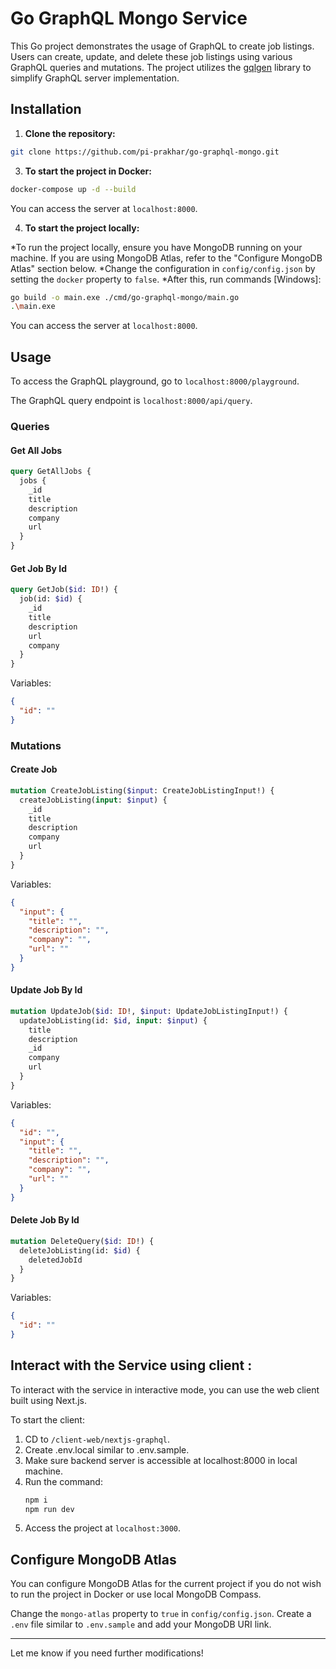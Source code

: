 # Go GraphQL Mongo Service

This Go project demonstrates the usage of GraphQL to create job listings. Users can create, update, and delete these job listings using various GraphQL queries and mutations. The project utilizes the [gqlgen](https://github.com/99designs/gqlgen) library to simplify GraphQL server implementation.

## Installation

1. **Clone the repository:**

```bash
git clone https://github.com/pi-prakhar/go-graphql-mongo.git
```

3. **To start the project in Docker:**

```bash
docker-compose up -d --build
```
You can access the server at `localhost:8000`.

4. **To start the project locally:**

*To run the project locally, ensure you have MongoDB running on your machine. If you are using MongoDB Atlas, refer to the "Configure MongoDB Atlas" section below.
*Change the configuration in `config/config.json` by setting the `docker` property to `false`.
*After this, run commands [Windows]:

```bash
go build -o main.exe ./cmd/go-graphql-mongo/main.go
.\main.exe
```

You can access the server at `localhost:8000`.

## Usage

To access the GraphQL playground, go to `localhost:8000/playground`.

The GraphQL query endpoint is `localhost:8000/api/query`.

### Queries

#### Get All Jobs

```graphql
query GetAllJobs {
  jobs {
    _id
    title
    description
    company
    url
  }
}
```

#### Get Job By Id

```graphql
query GetJob($id: ID!) {
  job(id: $id) {
    _id
    title
    description
    url
    company
  }
}
```

Variables:
```json
{
  "id": ""
}
```

### Mutations

#### Create Job

```graphql
mutation CreateJobListing($input: CreateJobListingInput!) {
  createJobListing(input: $input) {
    _id
    title
    description
    company
    url
  }
}
```

Variables:
```json
{
  "input": {
    "title": "",
    "description": "",
    "company": "",
    "url": ""
  }
}
```

#### Update Job By Id

```graphql
mutation UpdateJob($id: ID!, $input: UpdateJobListingInput!) {
  updateJobListing(id: $id, input: $input) {
    title
    description
    _id
    company
    url
  }
}
```

Variables:
```json
{
  "id": "",
  "input": {
    "title": "",
    "description": "",
    "company": "",
    "url": ""
  }
}
```

#### Delete Job By Id

```graphql
mutation DeleteQuery($id: ID!) {
  deleteJobListing(id: $id) {
    deletedJobId
  }
}
```

Variables:
```json
{
  "id": ""
}
```

## Interact with the Service using client :

To interact with the service in interactive mode, you can use the web client built using Next.js.

To start the client:

1. CD to `/client-web/nextjs-graphql`.
2. Create .env.local similar to .env.sample.
3. Make sure backend server is accessible at localhost:8000 in local machine.
4. Run the command:
   ```bash
   npm i
   npm run dev
   ```
5. Access the project at `localhost:3000`.

## Configure MongoDB Atlas

You can configure MongoDB Atlas for the current project if you do not wish to run the project in Docker or use local MongoDB Compass.

Change the `mongo-atlas` property to `true` in `config/config.json`. Create a `.env` file similar to `.env.sample` and add your MongoDB URI link.

---

Let me know if you need further modifications!
